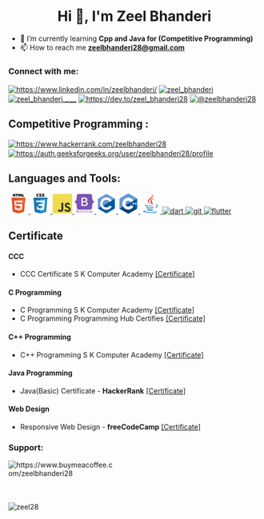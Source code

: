 <h1 align="center">Hi 👋, I'm Zeel Bhanderi</h1>
<!-- <h3 align="center">A passionate frontend developer from India</h3> -->

- 🌱 I’m currently learning **Cpp and Java for (Competitive Programming)**
- 📫 How to reach me **zeelbhanderi28@gmail.com**


<!-- Social Media  -->

<h3 align="left">Connect with me:</h3>
<p align="left">
<a href="https://www.linkedin.com/in/zeelbhanderi/" target="blank"><img align="center" src="https://raw.githubusercontent.com/rahuldkjain/github-profile-readme-generator/master/src/images/icons/Social/linked-in-alt.svg" alt="https://www.linkedin.com/in/zeelbhanderi/" height="30" width="40" /></a>
<a href="https://twitter.com/zeel_bhanderi" target="blank"><img align="center" src="https://raw.githubusercontent.com/rahuldkjain/github-profile-readme-generator/master/src/images/icons/Social/twitter.svg" alt="zeel_bhanderi" height="30" width="40" /></a>
<a href="https://instagram.com/zeel_bhanderi._.__" target="blank"><img align="center" src="https://raw.githubusercontent.com/rahuldkjain/github-profile-readme-generator/master/src/images/icons/Social/instagram.svg" alt="zeel_bhanderi._.__" height="30" width="40" /></a>
<a href="https://dev.to/zeel_bhanderi28" target="blank"><img align="center" src="https://raw.githubusercontent.com/rahuldkjain/github-profile-readme-generator/master/src/images/icons/Social/devto.svg" alt="https://dev.to/zeel_bhanderi28" height="30" width="40" /></a>
<a href="https://medium.com/@zeelbhanderi28" target="blank"><img align="center" src="https://raw.githubusercontent.com/rahuldkjain/github-profile-readme-generator/master/src/images/icons/Social/medium.svg" alt="@zeelbhanderi28" height="30" width="40" /></a>
</p>

<!-- Competitive Programming Pangs : -->
<h2 align="left" >Competitive Programming :</h2>
    <p>
        <!-- <a href="https://www.codechef.com/users/zeel_bhanderi" target="blank"><img align="center" src="https://cdn.jsdelivr.net/npm/simple-icons@3.1.0/icons/codechef.svg" alt="https://www.codechef.com/users/zeel_bhanderi" height="30" width="40" /></a> -->
        <a href="https://www.hackerrank.com/zeelbhanderi28" target="blank"><img align="center" src="https://raw.githubusercontent.com/rahuldkjain/github-profile-readme-generator/master/src/images/icons/Social/hackerrank.svg" alt="https://www.hackerrank.com/zeelbhanderi28" height="30" width="40" /></a>
        <!-- <a href="https://leetcode.com/zeel_bhanderi/" target="blank"><img align="center" src="https://raw.githubusercontent.com/rahuldkjain/github-profile-readme-generator/master/src/images/icons/Social/leet-code.svg" alt="https://leetcode.com/zeel_bhanderi/" height="30" width="40" /></a> -->
        <a href="https://auth.geeksforgeeks.org/user/zeelbhanderi28/profile" target="blank"><img align="center" src="https://raw.githubusercontent.com/rahuldkjain/github-profile-readme-generator/master/src/images/icons/Social/geeks-for-geeks.svg" alt="https://auth.geeksforgeeks.org/user/zeelbhanderi28/profile" height="30" width="40" /></a>
    </p>


<h2 align="left">Languages and Tools:</h2>
    <p align="left">
        <a href="#" target="_blank" rel="noreferrer"> <img src="https://raw.githubusercontent.com/devicons/devicon/master/icons/html5/html5-original-wordmark.svg" alt="html5" width="40" height="40"/> </a>
        <a href="#" target="_blank" rel="noreferrer"> <img src="https://raw.githubusercontent.com/devicons/devicon/master/icons/css3/css3-original-wordmark.svg" alt="css3" width="40" height="40"/> </a>
        <a href="#" target="_blank" rel="noreferrer"> <img src="https://raw.githubusercontent.com/devicons/devicon/master/icons/javascript/javascript-original.svg" alt="javascript" width="40" height="40"/> </a> 
        <a href="#" target="_blank" rel="noreferrer"> <img src="https://raw.githubusercontent.com/devicons/devicon/master/icons/bootstrap/bootstrap-plain-wordmark.svg" alt="bootstrap" width="40" height="40"/> </a> 
        <a href="#" target="_blank" rel="noreferrer"> <img src="https://raw.githubusercontent.com/devicons/devicon/master/icons/c/c-original.svg" alt="c" width="40" height="40"/> </a> 
        <a href="#" target="_blank" rel="noreferrer"> <img src="https://raw.githubusercontent.com/devicons/devicon/master/icons/cplusplus/cplusplus-original.svg" alt="cplusplus" width="40" height="40"/> </a> 
        <a href="#" target="_blank" rel="noreferrer"> <img src="https://raw.githubusercontent.com/devicons/devicon/master/icons/java/java-original.svg" alt="java" width="40" height="40"/> </a> 
        <a href="#" target="_blank" rel="noreferrer"> <img src="https://www.vectorlogo.zone/logos/dartlang/dartlang-icon.svg" alt="dart" width="40" height="40"/> </a>
        <a href="#" target="_blank" rel="noreferrer"> <img src="https://www.vectorlogo.zone/logos/git-scm/git-scm-icon.svg" alt="git" width="40" height="40"/> </a>
        <a href="#" target="_blank" rel="noreferrer"> <img src="https://www.vectorlogo.zone/logos/flutterio/flutterio-icon.svg" alt="flutter" width="40" height="40"/> </a>
        <!-- <a href="#" target="_blank" rel="noreferrer"> <img src="https://raw.githubusercontent.com/devicons/devicon/master/icons/android/android-original-wordmark.svg" alt="android" width="40" height="40"/> </a>  -->
        <!-- <a href="#" target="_blank" rel="noreferrer"> <img src="https://raw.githubusercontent.com/devicons/devicon/master/icons/linux/linux-original.svg" alt="linux" width="40" height="40"/> </a>  -->
        <!-- <a href="#" target="_blank" rel="noreferrer"> <img src="https://raw.githubusercontent.com/devicons/devicon/master/icons/mongodb/mongodb-original-wordmark.svg" alt="mongodb" width="40" height="40"/> </a>  -->
        <!-- <a href="#" target="_blank" rel="noreferrer"> <img src="https://raw.githubusercontent.com/devicons/devicon/master/icons/python/python-original.svg" alt="python" width="40" height="40"/> </a>  -->
    </p>
<!-- Certificate section -->
<h2>Certificate</h2>
    <h4>CCC</h4>
        <ul>
            <li> CCC Certificate S K Computer Academy <a href="https://drive.google.com/file/d/1-BPRRuUH1BnYgNfH6qnrzr9sb4lbgA5V/view?usp=sharing">[Certificate]</a></li>
        </ul>
    <h4>C Programming</h4>
        <ul>
            <li>C Programming S K Computer Academy <a href="https://drive.google.com/file/d/1-PwN-hoBhsAU3rF1m3dMY0ByJvkkmqOm/view?usp=sharing">[Certificate]</a></li>
            <li>C Programming Programming Hub Certifies <a href="https://drive.google.com/file/d/1-KYLUoP4ohwv-4TjUdLkxefzZk5mekBu/view?usp=sharing">[Certificate]</a></li>
        </ul>
    <h4>C++ Programming</h4>
        <ul>
            <li>C++ Programming S K Computer Academy <a href="https://drive.google.com/file/d/1-AkI8OX23Mdtn1AQ4eURsXzkOzMoca6X/view?usp=sharing">[Certificate]</a></li>
        </ul>
    <h4>Java Programming</h4>
        <ul>
            <li>Java(Basic) Certificate - <b>HackerRank</b> <a href="https://www.hackerrank.com/certificates/cbb4d5c4033c">[Certificate]</a></li>
        </ul>
    <h4>Web Design</h4>
        <ul>
            <li>Responsive Web Design - <b>freeCodeCamp</b> <a href="https://www.freecodecamp.org/certification/zeel_bhanderi/responsive-web-design">[Certificate]</a></li>
        </ul>


<h3 align="left">Support:</h3>
    <p>
        <a href="https://www.buymeacoffee.com/zeelbhanderi28"><img align="left" src="https://cdn.buymeacoffee.com/buttons/v2/default-yellow.png" height="50" width="210" alt="https://www.buymeacoffee.com/zeelbhanderi28" /></a>
    </p><br><br>
<br><br>
<p>
<img align="center" src="https://github-readme-stats.vercel.app/api/top-langs?username=zeel28&show_icons=true&locale=en&layout=compact" alt="zeel28" /></p>
